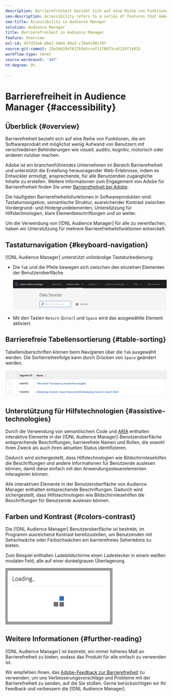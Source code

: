 ```yaml
---
description: Barrierefreiheit bezieht sich auf eine Reihe von Funktionen, die ein Softwareprodukt mit möglichst wenig Aufwand von Benutzern mit verschiedenen Behinderungen wie visuell, auditiv, kognitiv, motorisch oder anderen nutzbar machen.
seo-description: Accessibility refers to a series of features that make a software product usable, with as little effort as possible from users with various disabilities, such as visual, auditory, cognitive, motor, or other kind.
seo-title: Accessibility in Audience Manager
solution: Audience Manager
title: Barrierefreiheit in Audience Manager
feature: Overview
exl-id: 45fd53e6-b8e1-49b4-99a3-c78adc90c707
source-git-commit: 15e36d2847627b5e5ccef11f8073ce5124f14815
workflow-type: tm+mt
source-wordcount: '407'
ht-degree: 0%

---
```


# Barrierefreiheit in Audience Manager {#accessibility}

## Überblick {#overview}

Barrierefreiheit bezieht sich auf eine Reihe von Funktionen, die ein Softwareprodukt mit möglichst wenig Aufwand von Benutzern mit verschiedenen Behinderungen wie visuell, auditiv, kognitiv, motorisch oder anderen nutzbar machen.

Adobe ist ein branchenführendes Unternehmen im Bereich Barrierefreiheit und unterstützt die Erstellung herausragender Web-Erlebnisse, indem es Entwickler ermutigt, ansprechende, für alle Benutzenden zugängliche Inhalte zu erstellen. Weitere Informationen zum Engagement von Adobe für Barrierefreiheit finden Sie unter [Barrierefreiheit bei Adobe](https://www.adobe.com/accessibility.html).

Die häufigsten Barrierefreiheitsfunktionen in Softwareprodukten sind: Tastaturnavigation, semantische Struktur, ausreichender Kontrast zwischen Vordergrund- und Hintergrundelementen, Unterstützung für Hilfstechnologien, klare Elementbeschriftungen und so weiter.

Um die Verwendung von [!DNL Audience Manager] für alle zu vereinfachen, haben wir Unterstützung für mehrere Barrierefreiheitsfunktionen entwickelt.

## Tastaturnavigation {#keyboard-navigation}

[!DNL Audience Manager] unterstützt vollständige Tastaturbedienung:

* Die `Tab` und die Pfeile bewegen sich zwischen den einzelnen Elementen der Benutzeroberfläche.

  ![Accessibility-Highlight](assets/accesibility-highlight.png)

* Mit den Tasten `Return` (`Enter`) und `Space` wird das ausgewählte Element aktiviert.

## Barrierefreie Tabellensortierung {#table-sorting}

Tabellenüberschriften können beim Navigieren über die `Tab` ausgewählt werden. Die Sortierreihenfolge kann durch Drücken von `Space` geändert werden.

![accessible-table-headers](assets/accessibility-table-headers.png)

## Unterstützung für Hilfstechnologien {#assistive-technologies}

Durch die Verwendung von semantischem Code und [ARIA](https://www.w3.org/WAI/standards-guidelines/aria/) enthalten interaktive Elemente in der [!DNL Audience Manager]-Benutzeroberfläche entsprechende Beschriftungen, barrierefreie Namen und Rollen, die sowohl ihren Zweck als auch ihren aktuellen Status identifizieren.

Dadurch wird sichergestellt, dass Hilfstechnologien wie Bildschirmlesehilfen die Beschriftungen und andere Informationen für Benutzende auslesen können, damit diese einfach mit den Anwendungssteuerelementen interagieren können.

Alle interaktiven Elemente in der Benutzeroberfläche von Audience Manager enthalten entsprechende Beschriftungen. Dadurch wird sichergestellt, dass Hilfstechnologien wie Bildschirmlesehilfen die Beschriftungen für Benutzende auslesen können.

## Farben und Kontrast {#colors-contrast}

Die [!DNL Audience Manager] Benutzeroberfläche ist bestrebt, im Programm ausreichend Kontrast bereitzustellen, um Benutzenden mit Sehschwäche oder Farbschwächen ein barrierefreies Seherlebnis zu bieten.

Zum Beispiel enthalten Ladebildschirme einen Ladestecker in einem weißen modalen Feld, alle auf einer dunkelgrauen Überlagerung.

![Accessibility-Loading](assets/accessibility-loading.png)

## Weitere Informationen {#further-reading}

[!DNL Audience Manager] ist bestrebt, ein immer höheres Maß an Barrierefreiheit zu bieten, sodass das Produkt für alle einfach zu verwenden ist.

Wir empfehlen Ihnen, das [Adobe-Feedback zur Barrierefreiheit](https://www.adobe.com/accessibility/feedback.html) zu verwenden, um uns Verbesserungsvorschläge und Probleme mit der Barrierefreiheit zu senden, auf die Sie stoßen. Gerne berücksichtigen wir Ihr Feedback und verbessern die [!DNL Audience Manager].
